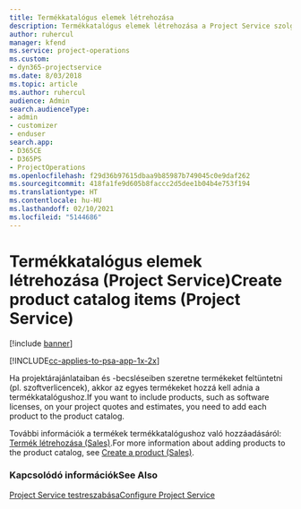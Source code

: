 ```yaml
---
title: Termékkatalógus elemek létrehozása
description: Termékkatalógus elemek létrehozása a Project Service szolgáltatásban
author: ruhercul
manager: kfend
ms.service: project-operations
ms.custom:
- dyn365-projectservice
ms.date: 8/03/2018
ms.topic: article
ms.author: ruhercul
audience: Admin
search.audienceType:
- admin
- customizer
- enduser
search.app:
- D365CE
- D365PS
- ProjectOperations
ms.openlocfilehash: f29d36b97615dbaa9b85987b749045c0e9daf262
ms.sourcegitcommit: 418fa1fe9d605b8faccc2d5dee1b04b4e753f194
ms.translationtype: HT
ms.contentlocale: hu-HU
ms.lasthandoff: 02/10/2021
ms.locfileid: "5144686"
---
```

# <a name="create-product-catalog-items-project-service"></a><span data-ttu-id="9e54c-103">Termékkatalógus elemek létrehozása (Project Service)</span><span class="sxs-lookup"><span data-stu-id="9e54c-103">Create product catalog items (Project Service)</span></span>

[!include [banner](../includes/psa-now-project-operations.md)]

[!INCLUDE[cc-applies-to-psa-app-1x-2x](../includes/cc-applies-to-psa-app-1x-2x.md)]

<span data-ttu-id="9e54c-104">Ha projektárajánlataiban és -becsléseiben szeretne termékeket feltüntetni (pl. szoftverlicencek), akkor az egyes termékeket hozzá kell adnia a termékkatalógushoz.</span><span class="sxs-lookup"><span data-stu-id="9e54c-104">If you want to include products, such as software licenses, on your project quotes and estimates, you need to add each product to the product catalog.</span></span>  
  
 <span data-ttu-id="9e54c-105">További információk a termékek termékkatalógushoz való hozzáadásáról: [Termék létrehozása (Sales)](https://docs.microsoft.com/dynamics365/sales-enterprise/create-product-sales).</span><span class="sxs-lookup"><span data-stu-id="9e54c-105">For more information about adding products to the product catalog, see [Create a product (Sales)](https://docs.microsoft.com/dynamics365/sales-enterprise/create-product-sales).</span></span>  
  
### <a name="see-also"></a><span data-ttu-id="9e54c-106">Kapcsolódó információk</span><span class="sxs-lookup"><span data-stu-id="9e54c-106">See Also</span></span>  
 [<span data-ttu-id="9e54c-107">Project Service testreszabása</span><span class="sxs-lookup"><span data-stu-id="9e54c-107">Configure Project Service</span></span>](../psa/configure.md)
